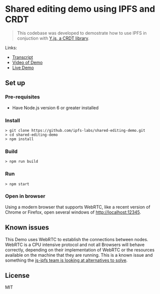 # Shared editing demo using IPFS and CRDT

> This codebase was developed to demostrate how to use IPFS in conjuction with [Y.js, a CRDT library](http://y-js.org/).

Links:

- [Transcript](SCRIPT.md)
- [Video of Demo](https://www.youtube.com/watch?v=-kdx8rJd8rQ)
- [Live Demo](https://ipfs.io/ipfs/QmUS49q6Hr6r61aciF3wPJd1xivstjFnyUWbUnrYom8dHE/)

## Set up

### Pre-requisites

-  Have Node.js version 6 or greater installed

### Install

```
> git clone https://github.com/ipfs-labs/shared-editing-demo.git
> cd shared-editing-demo
> npm install
```

### Build

```
> npm run build
```

### Run

```
> npm start
```

### Open in browser

Using a modern browser that supports WebRTC, like a recent version of Chrome or Firefox, open several windows of [http://localhost:12345](http://localhost:12345).

## Known issues

This Demo uses WebRTC to establish the connections between nodes. WebRTC is a CPU intensive protocol and not all Browsers will behave correctly, depending on their implementation of WebRTC or the resources available on the machine that they are running. This is a known issue and something the [js-ipfs team is looking at alternatives to solve](https://github.com/ipfs/js-ipfs/issues/962).

## License

MIT
